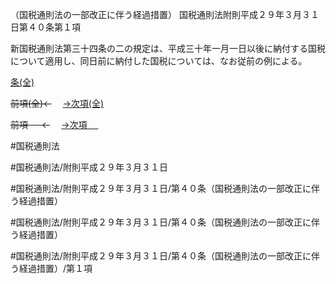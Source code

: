 （国税通則法の一部改正に伴う経過措置）
国税通則法附則平成２９年３月３１日第４０条第１項

新国税通則法第三十四条の二の規定は、平成三十年一月一日以後に納付する国税について適用し、同日前に納付した国税については、なお従前の例による。

[条(全)](国税通則法＿＿＿＿附則平成２９年３月３１日第４０条_.md)

~~前項(全)←~~　  [→次項(全)](国税通則法＿＿＿＿附則平成２９年３月３１日第４０条第２項_.md)

~~前項 　 ←~~　  [→次項 　 ](国税通則法＿＿＿＿附則平成２９年３月３１日第４０条第２項.md)



#国税通則法

#国税通則法/附則平成２９年３月３１日

#国税通則法/附則平成２９年３月３１日/第４０条（国税通則法の一部改正に伴う経過措置）

#国税通則法/附則平成２９年３月３１日/第４０条（国税通則法の一部改正に伴う経過措置）

#国税通則法/附則平成２９年３月３１日/第４０条（国税通則法の一部改正に伴う経過措置）/第１項

